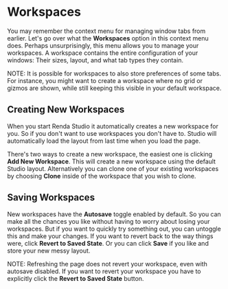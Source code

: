 # Workspaces

You may remember the context menu for managing window tabs from earlier. Let's go over what the **Workspaces** option in
this context menu does. Perhaps unsurprisingly, this menu allows you to manage your workspaces. A workspace contains the
entire configuration of your windows: Their sizes, layout, and what tab types they contain.

NOTE: It is possible for workspaces to also store preferences of some tabs. For instance, you might want to create a
workspace where no grid or gizmos are shown, while still keeping this visible in your default workspace.

## Creating New Workspaces

When you start Renda Studio it automatically creates a new workspace for you. So if you don't want to use workspaces you
don't have to. Studio will automatically load the layout from last time when you load the page.

There's two ways to create a new workspace, the easiest one is clicking **Add New Workspace**. This will create a new
workspace using the default Studio layout. Alternatively you can clone one of your existing workspaces by choosing
**Clone** inside of the workspace that you wish to clone.

## Saving Workspaces

New workspaces have the **Autosave** toggle enabled by default. So you can make all the chances you like without having
to worry about losing your workspaces. But if you want to quickly try something out, you can untoggle this and make your
changes. If you want to revert back to the way things were, click **Revert to Saved State**. Or you can click **Save**
if you like and store your new messy layout.

NOTE: Refreshing the page does not revert your workspace, even with autosave disabled. If you want to revert your
workspace you have to explicitly click the **Revert to Saved State** button.
